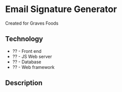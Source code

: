 # Email Signature Generator
Created for Graves Foods

## Technology
- ?? - Front end
- ?? - JS Web server
- ?? - Database
- ?? - Web framework

## Description


